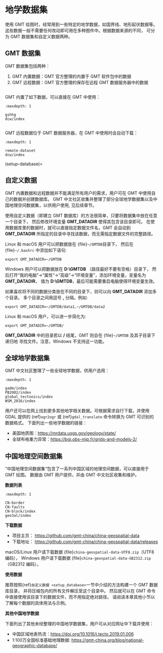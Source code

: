 # 地学数据集

使用 GMT 绘图时，经常用到一些特定的地学数据，如国界线、地形起伏数据等。
这些数据一般不需要任何改动即可用在多种图件中。根据数据来源的不同，
可分为 GMT 数据集和自定义数据两种。

## GMT 数据集

GMT 数据集包括两种：

1. GMT 内置数据：GMT 官方整理的内置于 GMT 软件包中的数据
2. GMT 远程数据：GMT 官方整理的保存在远程 GMT 数据服务器中的数据

```{rubric} GMT 内置数据
```

GMT 内置了如下数据，可以直接在 GMT 中使用：

```{toctree}
:maxdepth: 1

gshhg
dcw/index
```

```{rubric} GMT 远程数据
```

GMT 远程数据位于 GMT 数据服务器，在 GMT 中使用时会自动下载：

```{toctree}
:maxdepth: 1

remote-dataset
dcw/index
```


(setup-database)=
## 自定义数据

GMT 内置数据和远程数据并不能满足所有用户的需求，用户可在 GMT 中使用自己的数据并创建数据库。
GMT 中文社区收集并整理了部分全球地学数据集以及中国地理空间数据集，以供用户使用, 见后续章节。

使用自定义数据（即建立 GMT 数据库）的方法很简单，只要将数据集中放在任意一个目录下，
然后修改环境变量 **GMT_DATADIR** 使得其包含该目录即可。
在使用数据库里的数据时，就可以直接指定数据文件名，GMT 会自动到 **GMT_DATADIR**
所指定的目录中寻找该数据，而无需指定数据文件的完整路径。

Linux 和 macOS 用户可以把数据放在 {file}`~/GMTDB`目录下，
然后在 {file}`~/.bashrc` 中添加如下语句:

```
export GMT_DATADIR=~/GMTDB
```

Windows 用户可以把数据放在 **D:\\GMTDB** （路径最好不要有空格）目录下，
然后打开“我的电脑”->“属性”->“高级”->“环境变量”，添加环境变量，变量名为 **GMT_DATADIR**，
值为 **D:\\GMTDB**，最后可能需要重启电脑使得环境变量生效。

如果喜欢将不同的数据分类放在不同的目录下，则可以向 **GMT_DATADIR** 添加多个目录。
多个目录之间用逗号 **,** 分隔。例如:

```
export GMT_DATADIR=~/GMTDB/data1,~/GMTDB/data2
```

Linux 和 macOS 用户，可以进一步简化为:

```
export GMT_DATADIR=~/GMTDB/
```

**GMT_DATADIR** 中的目录若以 **/** 结尾，GMT 则会在 {file}`~/GMTDB` 及其子目录下递归地
寻找文件。注意，Windows 不支持这一功能。

## 全球地学数据集

GMT 中文社区整理了一些全球地学数据，供用户选用：

```{toctree}
:maxdepth: 1

gadm/index
PB2002/index
global_tectonics/index
WSM_2016/index
```

用户还可以在网上找到更多其他地学相关数据。可根据需求自行下载，并使用 GDAL 提供的
{ref}`ogr2ogr` 或 {ref}`gdal_translate` 命令转换为 GMT 可识别的数据格式。
下面列出一些地学数据的链接：

- 美国地质图：<https://mrdata.usgs.gov/geology/state/>
- 全球布格重力异常：<https://bgi.obs-mip.fr/grids-and-models-2/>


## 中国地理空间数据集

“中国地理空间数据集”包含了一系列中国区域的地理空间数据，可以直接用于 GMT 绘图。
数据由 GMT 用户提供，并由 GMT 中文社区收集和维护。

**数据列表**

```{toctree}
:maxdepth: 1

CN-border
CN-faults
CN-block/index
geo3al/index
```

**下载数据**

- 项目主页： <https://github.com/gmt-china/china-geospatial-data>
- 下载地址： <https://github.com/gmt-china/china-geospatial-data/releases>

macOS/Linux 用户请下载数据 {file}`china-geospatial-data-UTF8.zip`（UTF8 编码），
Windows 用户请下载数据 {file}`china-geospatial-data-GB2312.zip`（GB2312 编码）。

**使用数据**

推荐按照{ref}`自定义数据 <setup_database>`一节中介绍的方法构建一个 GMT 数据库目录，
并将压缩包内的所有文件解压至这个目录中。
然后就可以在 GMT 命令中直接使用该目录下的数据文件，而不用指定绝对路径。
请阅读本章其他小节以了解每个数据的具体用法与示例。

**其他中国地学数据**

下面列出了其他未经整理的中国地学数据集，用户可从对应网址中下载并使用：

- 中国区域地表热流：<https://doi.org/10.1016/j.tecto.2019.01.006>
- 1:100万全国标准基础地理数据: <https://gmt-china.org/blog/national-geographic-database/>

